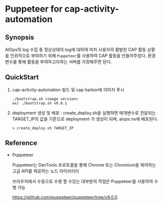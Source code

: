 # Puppeteer for cap-activity-automation
## Synopsis
AIOps의 log 수집 중 정상상태의 log에 대하여 마치 사용자의 활발한 CAP 활동 상황을 인위적으로 부여하기 위해 `Puppeteer`를 사용하여 CAP 활동을 만들어주었다. 
환경변수를 통해 활동을 부여하고자하는 서버를 지정해주면 된다.

## QuickStart
1. cap-activity-automation 빌드 및 cap harbor에 이미지 푸시
    ```(shell)
    ./bootstrap.sh <image version>
    ex) ./bootstrap.sh v0.0.1
    ```  

2. deployment 생성 및 배포 : create_deploy.sh을 실행하면 매개변수로 전달되는 TARGET_IP의 값을 기준으로 deployment 가 생성이 되며, aiops ns에 배포된다.
   ```(shell)
   > create_deploy.sh TARGET_IP

   ```
## Reference
* Puppeteer

    Puppeteer는 DevTools 프로토콜을 통해 Chrome 또는 Chromium을 제어하는 고급 API를 제공하는 노드 라이브러리

    브라우저에서 수동으로 수행 할 수있는 대부분의 작업은 Puppeteer를 사용하여 수행 가능

    https://github.com/puppeteer/puppeteer/tree/v9.0.0
